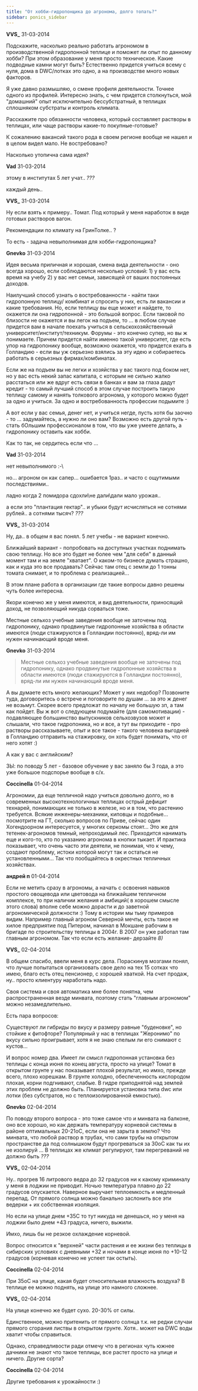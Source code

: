 ```yaml
---
title: "От хобби-гидропонщика до агронома, долго топать?"
sidebar: ponics_sidebar
---
```


**VVS_** 31-03-2014

Подскажите, насколько реально работать агрономом в производственной гидропонной теплице и поможет ли опыт по данному хобби? При этом образование у меня просто техническое. Какие подводные камни могут быть? Естественно придется учиться всему с нуля, дома в DWC/лотках это одно, а на производстве много новых факторов.

Я уже давно размышляю, о смене профиля деятельности. Точнее одного из профилей. Интересно знать, с чем придется столкнуться, мой "домашний" опыт исключительно бессубстратный, в теплицах сплошняком субстраты и контроль климата.

Расскажите про обязанности человека, который составляет растворы в теплицах, или чаще растворы какие-то покупные-готовые?

К сожалению вакансий такого рода в своем регионе вообще не нашел и в целом видел мало. Не востребовано?

Насколько утопична сама идея?


**Vad** 31-03-2014

этому в институтах 5 лет учат.. *???*

каждый день..


**VVS_** 31-03-2014

Ну если взять к примеру.. Томат. Под который у меня наработок в виде готовых растворов вагон.

Рекомендации по климату на ГринТолке.. ?

То есть - задача невыполнимая для хобби-гидропонщика?


**Gnevko** 31-03-2014

Идея весьма приличная и хорошая, смена вида деятельности - оно всегда хорошо, если соблюдаются несколько условий: 1) у вас есть время на учебу 2) у вас нет семьи, зависящей от ваших постоянных доходов. 

Наилучший способ узнать о востребованности - найти таки гидропонную теплицу/ комбинат и спросить у них, есть ли вакансии и какие требования. Но, если теплицу вы еще может и найдете, то окажется ли она гидропонной - это большой вопрос. Если таковой по близости не окажется и вы легок на подъем, то ... в любом случае придется вам в начале поехать учиться в сельскохозяйственный университет/институт/техникум. Форумы - это конечно супер, но вы ж понимаете. Причем придется найти именно такой университет, где есть упор на гидропонику вообще, возможно окажется, что придется ехать в Голландию - если вы уж серьезно взялись за эту идею и собираетесь работать в серьезных фирмах/комбинатах.

Если же на подъем вы не легки и хозяйства у вас такого под боком нет, но у вас есть некий запас капитала, с которым не сильно жалко расстаться или же вдруг есть связи в банках и вам за глаза дадут кредит - то самый лучший способ в этом случае построить такую теплицу самому и нанять толкового агронома, у которого можно будет за одно и учиться. За одно и востребованность профессии подымите :)

А вот если у вас семья, денег нет, и учиться негде, пусть хотя бы заочно - то ... задумайтесь, а нужно ли оно вам? Возможно есть другой путь - стать бОльшим профессионалом в том, что вы уже умеете делать, а гидропонику оставить как хобби. 

Как то так, не сердитесь если что ...


**Vad** 31-03-2014

нет невыполнимого :-\

но... агроном он как сапер... ошибается 1раз.. и часто с ощутимыми последствиями..

ладно когда 2 помидора сдохли\не дали\дали мало урожая..

а если это "плантация гектар".. и убыки будут исчисляться не сотнями рублей.. а сотнями тысяч? *???*


**VVS_** 31-03-2014

Ну, да.. в общем я вас понял. 5 лет учебы - не вариант конечно.

Ближайший вариант - попробовать на доступных участках поднимать свою теплицу. Но все это будет не более чем "для себя" в данный момент там и на земле "хватает". О каком-то бизнесе думать страшно, как и куда это все продавать? Сейчас там отец с земли до 1 тонны томата снимает, и то проблема с реализацией... 

В этом плане работа в организации где такие вопросы давно решены чуть более интересна.

Якори конечно же у меня имеются, и вид деятельности, приносящий доход, не позволяющий никуда сорваться тоже.

Местные сельхоз учебные заведения вообще не заточены под гидропонику, однако продвинутые гидропонные хозяйства в области имеются (люди стажируются в Голландии постоянно), вряд-ли им нужен начинающий вроде меня.


**Gnevko** 31-03-2014

> Местные сельхоз учебные заведения вообще не заточены под гидропонику, однако продвинутые гидропонные хозяйства в области имеются (люди стажируются в Голландии постоянно), вряд-ли им нужен начинающий вроде меня.

А вы думаете есть много желающих? Может у них недобор? Позвоните туда, договоритесь о встрече и поговорите по душам ... за это ж денег не возьмут. Скорее всего предложат по началу не большую зп, а там как пойдет. Вы ж вот о следующем подумайте (для самомотивации) - подавляющее большинство выпускников сельхозвузов может и слышали, что такое гидропоника, но и все, а тут вы приходите - про растворы рассказываете, опыт и все такое - такого человека выгодней в Голландию отправить на стажировку, он хоть будет понимать, что от него хотят :)

А как у вас с английским?

ЗЫ: по поводу 5 лет - базовое обучение у вас заняло бы 3 года, а это уже большое подспорье вообще в с/х.


**Coccinella** 01-04-2014

Агрономии, да еще тепличной надо учиться довольно долго, но в современных высокотехнологичных теплицах острый дефицит технарей, понимающих не только в железе, но и в том, что растению требуется. Всякие инженеры-механики, киповцы и подобные... посмотрите на ГТ, сколько вопросов по Приве, сейчас один Хогендоорном интересуется, у многих серкомы стоят... Это же для тетенек-агрономов темный, непроходимый лес. Приходится нанимать еще и кого-то, кто по указанию агронома в кнопки тыкает. И практика показывает, что очень часто эти деятели, не понимая, что к чему, создают проблему, истоки которой могут так и остаться не установленными... Так что пообщайтесь в окрестных тепличных хозяйствах.


**андрей п** 01-04-2014

Если не метить сразу в агрономы, а начать с освоения навыков простого овощевода или цветовода на ближайшем тепличном комплексе, то при наличии желания и амбиций( в хорошем смысле этого слова) вполне себе можно дорасти и до заветной агрономической должности :) Тому в истории мы тьму примеров видим. Например главный агроном Северной мечты, есть такое не хилое предприятие под Питером, начинал в Мокшане рабочим в бригаде по строительству теплицы в 2004г. В 2007 он уже работал там главным агрономом. Так что если есть желание- дерзайте *8)*


**VVS_** 02-04-2014

В общем спасибо, ввели меня в курс дела. Пораскинув мозгами понял, что лучше попытаться организовать свое дело на тех 15 сотках что имею, благо есть отец пенсионер, с хорошей хваткой. На счет продаж, ну.. просто клиентуру наработать надо.

Своя система и своя автоматика мне более понятна, чем распространенная везде минвата, поэтому стать "главным агрономом" можно незамедлительно.

Есть пара вопросов:

Существуют ли гибриды по вкусу и размеру равные "буденовке", но стойкие к фитофторе? Популярный у нас в теплицах "Жеронимо" по вкусу сильно проигрывает, хотя я не знаю спелым ли его снимают с кустов...

И вопрос номер два. Имеет ли смысл гидропонная установка без теплицы с конца июня по конец августа, просто на улице? Томат в открытом грунте у нас показывает плохой результат, но имхо, прежде всего, плохо корешкам. В грунте холодно, обеспеченность кислородом плохая, корни подгнивают, слабые. В гидре приподнятой над землей этих проблем не должно быть. Планируется установка типа dwc или лотки (без субстратов, но с теплоизолированной емкостью).


**Gnevko** 02-04-2014

По поводу второго вопроса - это тоже самое что и минвата на балконе, оно все хорошо, но как держать температуру корневой системы в районе оптимальных 20-21оС, если она не зарыта в землю? Что минвата, что любой раствор в трубах, что сами трубы на открытом пространстве да под солнышком будут прогреваться за 30оС как ты их не изолируй ... В теплицах же климат регулируют, там перегреваний не должно быть *???*


**VVS_** 02-04-2014

Ну.. прогрев 16 литрового ведра до 32 градусов ни к какому криминалу у меня в лоджии не приводит. Ночью температура плавно до 22 градусов опускается. Наверное выручает теплоемкость и медленный перепад. От прямого солнца можно банально заслонить все эти ведерки + их собственная изоляция. 

Но если на улице днем +35С то тут никуда не денешься, но у меня на лоджии было днем +43 градуса, ничего, выжили.

Имхо, лишь бы не резкое охлаждение корневой.

Вопрос относится к "верхней" части растения и ее жизни без теплицы в сибирских условиях с дневными +32 и ночами в конце июня по +10-12 градусов (корневая конечно не успеет так остыть).


**Coccinella** 02-04-2014

При 35оС на улице, какая будет относительная влажность воздуха? В теплице ее можно поднять, на улице это намного сложнее.


**VVS_** 02-04-2014

На улице конечно же будет сухо. 20-30% от силы.

Единственное, можно притенить от прямого солнца т.к. не редки случаи прямого сгорания листвы в открытом грунте. Хотя.. может на DWC воды хватит чтобы справиться.

Однако, справедливости ради отмечу что в регионах чуть южнее дачники не знают что такое теплицы, все растет просто на улице и ничего. Другие сорта?


**Coccinella** 02-04-2014

Другие требования к урожайности :)


